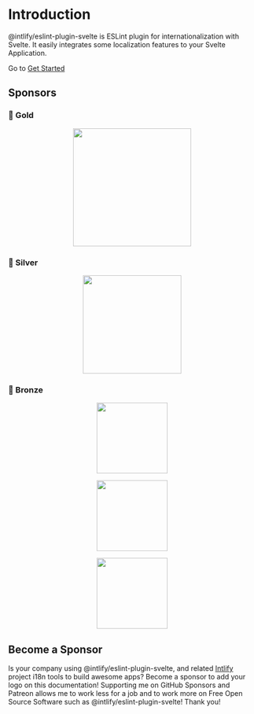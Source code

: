 # Introduction

@intlify/eslint-plugin-svelte is ESLint plugin for internationalization with Svelte. It easily integrates some localization features to your Svelte Application.

Go to [Get Started](./started.md)

## Sponsors

### 🥇 Gold

<p align="center">
  <a
    href="https://nuxtjs.org/"
    target="_blank">
    <img
      src="https://raw.githubusercontent.com/intlify/vue-i18n-next/master/docs/public/nuxt.png"
      width="240px"
    />
  </a>
</p>

### 🥈 Silver

<p align="center">
  <a
    href="https://www.codeandweb.com/babeledit?utm_campaign=vue-i18n-2019-01"
    target="_blank">
    <img
      src="https://secure.codeandweb.com/static/babeledit.svg"
      width="200px"
    />
  </a>
</p>

### 🥉 Bronze

<p align="center">
  <a href="https://zenarchitects.co.jp/" target="_blank">
    <img
      src="https://raw.githubusercontent.com/intlify/vue-i18n-next/master/docs/public/zenarchitects.png"
      width="144px"
    />
  </a>
</p>
<p align="center">
  <a href="https://www.sendcloud.com/" target="_blank">
    <img
      src="https://raw.githubusercontent.com/intlify/vue-i18n-next/master/docs/public/sendcloud.png"
      width="144px"
    />
  </a>
</p>
<p align="center">
  <a href="https://www.vuemastery.com/" target="_blank">
    <img
      src="https://raw.githubusercontent.com/intlify/vue-i18n-next/master/docs/public/vuemastery.png"
      width="144px"
    />
  </a>
</p>

## Become a Sponsor

Is your company using @intlify/eslint-plugin-svelte, and related [Intlify](https://github.com/intlify) project i18n tools to build awesome apps? Become a sponsor to add your logo on this documentation! Supporting me on GitHub Sponsors and Patreon allows me to work less for a job and to work more on Free Open Source Software such as @intlify/eslint-plugin-svelte! Thank you!

<div class="github">
  <sponsor-button />
</div>
